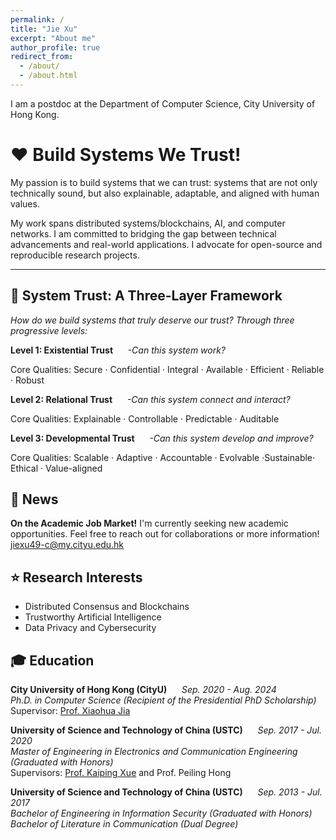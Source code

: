 ```yaml
---
permalink: /
title: "Jie Xu"
excerpt: "About me"
author_profile: true
redirect_from: 
  - /about/
  - /about.html
---
```


I am a postdoc at the Department of Computer Science, City University of Hong Kong.  

# ❤️ **Build Systems We Trust!**

My passion is to build systems that we can trust: systems that are not only technically sound, but also explainable, adaptable, and aligned with human values. 

My work spans  distributed systems/blockchains, AI, and computer networks. I am committed to bridging the gap between technical advancements and real-world applications. I advocate for open-source and reproducible research projects.

---

## 🧱 **System Trust: A Three-Layer Framework**

*How do we build systems that truly deserve our trust? Through three progressive levels:*

**Level 1: Existential Trust** &nbsp;&nbsp;&nbsp;&nbsp; _-Can this system work?_ 

Core Qualities: Secure · Confidential · Integral · Available · Efficient · Reliable ·  Robust 

**Level 2: Relational Trust** &nbsp;&nbsp;&nbsp;&nbsp; _-Can this system connect and interact?_  

Core Qualities: Explainable · Controllable ·  Predictable · Auditable

**Level 3: Developmental Trust** &nbsp;&nbsp;&nbsp;&nbsp; _-Can this system develop and improve?_ 

Core Qualities: Scalable · Adaptive · Accountable · Evolvable ·Sustainable· Ethical · Value-aligned

 
## 📢 News    
**On the Academic Job Market!**   I'm currently seeking new academic opportunities. Feel free to reach out for collaborations or more information! [jiexu49-c@my.cityu.edu.hk](mailto:jiexu49-c@my.cityu.edu.hk)


## ⭐ Research Interests
- Distributed Consensus and Blockchains
- Trustworthy Artificial Intelligence
- Data Privacy and Cybersecurity
  
## 🎓 Education
**City University of Hong Kong (CityU)** &nbsp;&nbsp;&nbsp;&nbsp; _Sep. 2020 - Aug. 2024_  
_Ph.D. in Computer Science (Recipient of the Presidential PhD Scholarship)_  
Supervisor: [Prof. Xiaohua Jia](https://www.cs.cityu.edu.hk/~jia/) 

**University of Science and Technology of China (USTC)** &nbsp;&nbsp;&nbsp;&nbsp; _Sep. 2017 - Jul. 2020_  
_Master of Engineering in Electronics and Communication Engineering (Graduated with Honors)_  
Supervisors: [Prof. Kaiping Xue](https://scholar.google.com.hk/citations?user=F310qPIAAAAJ&hl=zh-CN) and Prof. Peiling Hong

**University of Science and Technology of China (USTC)** &nbsp;&nbsp;&nbsp;&nbsp; _Sep. 2013 - Jul. 2017_  
_Bachelor of Engineering in Information Security (Graduated with Honors)_  
_Bachelor of Literature in Communication (Dual Degree)_  



